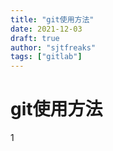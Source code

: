 ```yaml
---
title: "git使用方法"
date: 2021-12-03
draft: true
author: "sjtfreaks"
tags: ["gitlab"]
---
```


# git使用方法
1